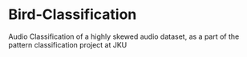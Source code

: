 # Bird-Classification
Audio Classification of a highly skewed audio dataset, as a part of the pattern classification project at JKU
